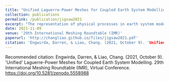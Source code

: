 ```yaml
---
title: "Unified Laguerre-Power Meshes for Coupled Earth System Modelling"
collection: publications
permalink: /publication/jigsaw2021
excerpt: "The representation of physical processes in earth system models is often constrained and simplified by details of the underlying numerical model. Ocean, atmosphere, ice, land and river dynamics are typically discretised over incompatible computational grids, and are coupled together via 'lossy' interpolation schemes. In this work, we describe an alternative unified approach, in which components are represented on a common multi-scale unstructured mesh, and employ compatible numerical formulations and 'interpolation-free' coupling across embedded boundaries. This unified strategy is built on an unstructured primal-dual meshing workflow, in which a global surface mesh conforming to various coastline, river network and land process boundaries is formed as a 'restricted' Laguerre-Power tessellation. This mesh layout enables coupled physics to be discretised over the set of staggered edge-, triangle- and cell-based control-volumes, leading to a conforming representation. Key to this process is the use of restricted triangulations to approximate complex boundaries and constraints in a multi-scale manner, enabling a transition from high-resolution regional representations to coarser global scales. Initial work on the 'unified' representation is reported here, focusing on development of the restricted triangulation kernels, and subsequent staggered Laguerre-Power mesh optimisation techniques."
date: 2021-11-09
venue: '29th International Meshing Roundtable (IMR)'
paperurl: 'http://changliao.github.io/files/jigsaw2021.pdf'
citation: 'Engwirda, Darren, & Liao, Chang. (2021, October 9). 'Unified' Laguerre-Power Meshes for Coupled Earth System Modelling. 29th International Meshing Roundtable (IMR), Virtual Conference. https://doi.org/10.5281/zenodo.5558988'
---
```



Recommended citation: Engwirda, Darren, & Liao, Chang. (2021, October 9). 'Unified' Laguerre-Power Meshes for Coupled Earth System Modelling. 29th International Meshing Roundtable (IMR), Virtual Conference. https://doi.org/10.5281/zenodo.5558988